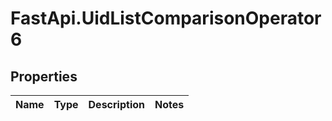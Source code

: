 # FastApi.UidListComparisonOperator6

## Properties
Name | Type | Description | Notes
------------ | ------------- | ------------- | -------------
